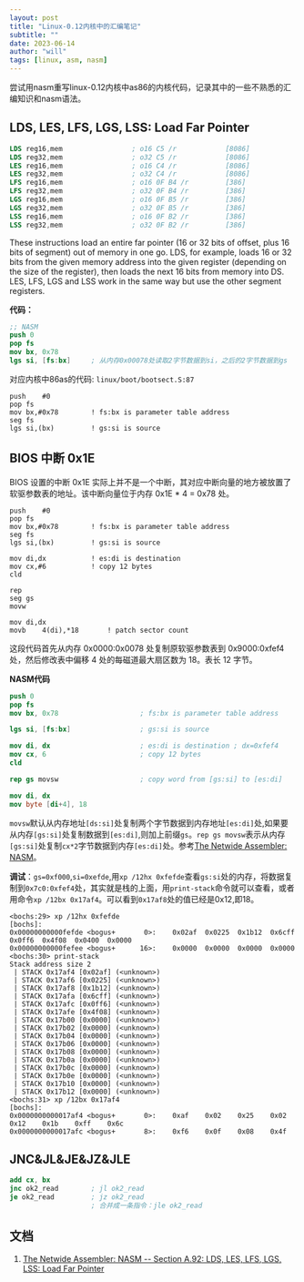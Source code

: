 ```yaml
---
layout: post
title: "Linux-0.12内核中的汇编笔记"
subtitle: ""
date: 2023-06-14
author: "will"
tags: [linux, asm, nasm]
---
```


尝试用nasm重写linux-0.12内核中as86的内核代码，记录其中的一些不熟悉的汇编知识和nasm语法。

LDS, LES, LFS, LGS, LSS: Load Far Pointer
-----------------------------------------
```nasm
LDS reg16,mem                 ; o16 C5 /r            [8086] 
LDS reg32,mem                 ; o32 C5 /r            [8086]
LES reg16,mem                 ; o16 C4 /r            [8086] 
LES reg32,mem                 ; o32 C4 /r            [8086]
LFS reg16,mem                 ; o16 0F B4 /r         [386] 
LFS reg32,mem                 ; o32 0F B4 /r         [386]
LGS reg16,mem                 ; o16 0F B5 /r         [386] 
LGS reg32,mem                 ; o32 0F B5 /r         [386]
LSS reg16,mem                 ; o16 0F B2 /r         [386] 
LSS reg32,mem                 ; o32 0F B2 /r         [386]
```

These instructions load an entire far pointer (16 or 32 bits of offset, plus 16 bits of segment) out of memory in one go. LDS, for example, loads 16 or 32 bits from the given memory address into the given register (depending on the size of the register), then loads the next 16 bits from memory into DS. LES, LFS, LGS and LSS work in the same way but use the other segment registers.

**代码：**
```nasm
;; NASM
push 0
pop fs
mov bx, 0x78
lgs si, [fs:bx]     ; 从内存0x00078处读取2字节数据到si，之后的2字节数据到gs
```
对应内核中86as的代码: `linux/boot/bootsect.S:87`
```as86
push	#0
pop	fs
mov	bx,#0x78		! fs:bx is parameter table address
seg fs
lgs	si,(bx)			! gs:si is source
```

BIOS 中断 0x1E
------------
BIOS 设置的中断 0x1E 实际上并不是一个中断，其对应中断向量的地方被放置了软驱参数表的地址。该中断向量位于内存 0x1E * 4 = 0x78 处。
```as86
push	#0
pop	fs
mov	bx,#0x78		! fs:bx is parameter table address
seg fs
lgs	si,(bx)			! gs:si is source

mov	di,dx			! es:di is destination
mov	cx,#6			! copy 12 bytes
cld

rep
seg gs
movw

mov	di,dx
movb	4(di),*18		! patch sector count
```
这段代码首先从内存 0x0000:0x0078 处复制原软驱参数表到 0x9000:0xfef4 处，然后修改表中偏移 4 处的每磁道最大扇区数为 18。表长 12 字节。

**NASM代码**
```nasm
push 0
pop fs
mov bx, 0x78                    ; fs:bx is parameter table address

lgs si, [fs:bx]                 ; gs:si is source

mov di, dx                      ; es:di is destination ; dx=0xfef4
mov cx, 6                       ; copy 12 bytes
cld

rep gs movsw                    ; copy word from [gs:si] to [es:di]

mov di, dx
mov byte [di+4], 18
```

`movsw`默认从内存地址`[ds:si]`处复制两个字节数据到内存地址`[es:di]`处,如果要从内存`[gs:si]`处复制数据到`[es:di]`,则加上前缀`gs`。`rep gs movsw`表示从内存`[gs:si]`处复制`cx*2`字节数据到内存`[es:di]`处。参考[The Netwide Assembler: NASM](!http://www.cburch.com/csbsju/cs/350/docs/nasm/nasmdoca.html#section-A.105)。

**调试**：`gs=0xf000`,`si=0xefde`,用`xp /12hx 0xfefde`查看`gs:si`处的内存，将数据复制到`0x7c0:0xfef4`处，其实就是栈的上面，用`print-stack`命令就可以查看，或者用命令`xp /12bx 0x17af4`。可以看到`0x17af8`处的值已经是0x12,即18。

```
<bochs:29> xp /12hx 0xfefde 
[bochs]:
0x00000000000fefde <bogus+       0>:	0x02af	0x0225	0x1b12	0x6cff	0x0ff6	0x4f08	0x0400	0x0000
0x00000000000fefee <bogus+      16>:	0x0000	0x0000	0x0000	0x0000
<bochs:30> print-stack
Stack address size 2
 | STACK 0x17af4 [0x02af] (<unknown>)
 | STACK 0x17af6 [0x0225] (<unknown>)
 | STACK 0x17af8 [0x1b12] (<unknown>)
 | STACK 0x17afa [0x6cff] (<unknown>)
 | STACK 0x17afc [0x0ff6] (<unknown>)
 | STACK 0x17afe [0x4f08] (<unknown>)
 | STACK 0x17b00 [0x0000] (<unknown>)
 | STACK 0x17b02 [0x0000] (<unknown>)
 | STACK 0x17b04 [0x0000] (<unknown>)
 | STACK 0x17b06 [0x0000] (<unknown>)
 | STACK 0x17b08 [0x0000] (<unknown>)
 | STACK 0x17b0a [0x0000] (<unknown>)
 | STACK 0x17b0c [0x0000] (<unknown>)
 | STACK 0x17b0e [0x0000] (<unknown>)
 | STACK 0x17b10 [0x0000] (<unknown>)
 | STACK 0x17b12 [0x0000] (<unknown>)
<bochs:31> xp /12bx 0x17af4
[bochs]:
0x0000000000017af4 <bogus+       0>:	0xaf	0x02	0x25	0x02	0x12	0x1b	0xff	0x6c
0x0000000000017afc <bogus+       8>:	0xf6	0x0f	0x08	0x4f
```

JNC&JL&JE&JZ&JLE
---
```nasm
add cx, bx
jnc ok2_read        ; jl ok2_read
je ok2_read         ; jz ok2_read
                    ; 合并成一条指令：jle ok2_read
```

文档
----
1. [The Netwide Assembler: NASM -- Section A.92: LDS, LES, LFS, LGS, LSS: Load Far Pointer](http://www.cburch.com/csbsju/cs/350/docs/nasm/nasmdoca.html#section-A.92)